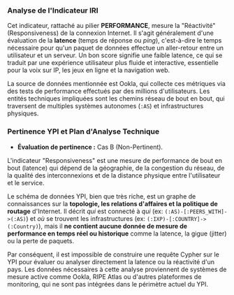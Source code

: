### Analyse de l'Indicateur IRI

Cet indicateur, rattaché au pilier **PERFORMANCE**, mesure la "Réactivité" (Responsiveness) de la connexion Internet. Il s'agit généralement d'une évaluation de la **latence** (temps de réponse ou *ping*), c'est-à-dire le temps nécessaire pour qu'un paquet de données effectue un aller-retour entre un utilisateur et un serveur. Un bon score signifie une faible latence, ce qui se traduit par une expérience utilisateur plus fluide et interactive, essentielle pour la voix sur IP, les jeux en ligne et la navigation web.

La source de données mentionnée est Ookla, qui collecte ces métriques via des tests de performance effectués par des millions d'utilisateurs. Les entités techniques impliquées sont les chemins réseau de bout en bout, qui traversent de multiples systèmes autonomes (`:AS`) et infrastructures physiques.

### Pertinence YPI et Plan d'Analyse Technique

* **Évaluation de pertinence :** Cas B (Non-Pertinent).

L'indicateur "Responsiveness" est une mesure de performance de bout en bout (latence) qui dépend de la géographie, de la congestion du réseau, de la qualité des interconnexions et de la distance physique entre l'utilisateur et le service.

Le schéma de données YPI, bien que très riche, est un graphe de connaissances sur la **topologie, les relations d'affaires et la politique de routage** d'Internet. Il décrit *qui* est connecté à *qui* (ex: `(:AS)-[:PEERS_WITH]->(:AS)`) et *où* se trouvent les infrastructures (ex: `(:IXP)-[:COUNTRY]->(:Country)`), mais il **ne contient aucune donnée de mesure de performance en temps réel ou historique** comme la latence, la gigue (jitter) ou la perte de paquets.

Par conséquent, il est impossible de construire une requête Cypher sur le YPI pour évaluer ou analyser directement la latence ou la réactivité d'un pays. Les données nécessaires à cette analyse proviennent de systèmes de mesure active comme Ookla, RIPE Atlas ou d'autres plateformes de monitoring, qui ne sont pas intégrées dans le périmètre actuel du YPI.